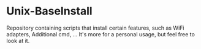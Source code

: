 # Unix-BaseInstall
Repository containing scripts that install certain features, such as WiFi adapters, Additional cmd, ... It's more for a personal usage, but feel free to look at it.
